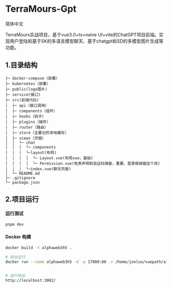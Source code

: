 # TerraMours-Gpt

简体中文

TerraMours实战项目，基于vue3.0+ts+naive UI+vite的ChatGPT项目前端。实现用户登陆和基于SK的多语言模型聊天、基于chatgpt和SD的多模型图片生成等功能。

## 1.目录结构
```
├─ docker-compose（部署）
├─ kubernetes（部署）
├─ public(logo图片)
├─ service(接口)
├─ src(前端代码)
│  ├─ api（接口调用）
│  ├─ components（组件）
│  ├─ hooks（钩子）
│  ├─ plugins（插件）
│  ├─ router（路由）
│  ├─ store（主要记的本地缓存）
│  ├─ views（页面）
│  │  └─ chat
│  │  │  └─ components
│  │  │  └─layout(布局)
│  │  │  │  └─ Layout.vue(布局vue，基础)
│  │  │  │  └─ Permission.vue(免责声明和验证码弹窗，重要，登录框根据这个改)
│  │  │  └─index.vue(聊天页面)
│  └─ README.md
├─ .gitignore
└─ package.json
```

## 2.项目运行
#### 运行测试
```bash
pnpm dev
```
#### Docker 构建

```bash
docker build -t alphaweb3h5 .

# 前台运行
docker run --name alphaweb3h5 -d -p 17880:80 -v /home/jonluo/vuepath/alphaweb3h5/nginx/conf.d:/etc/nginx/conf.d  alphaweb3h5


# 运行地址
http://localhost:3002/
```

